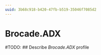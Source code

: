 ```yaml
---
uuid: 3b68c918-b420-47fb-b519-35046f7085d2
---
```



# Brocade.ADX


#TODO: ## Describe *Brocade.ADX* profile

